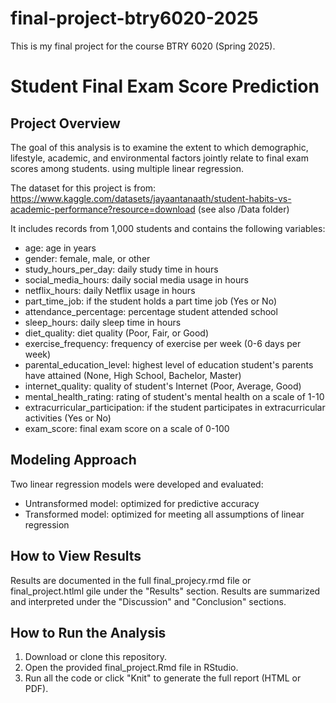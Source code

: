 # final-project-btry6020-2025
This is my final project for the course BTRY 6020 (Spring 2025).

# Student Final Exam Score Prediction

## Project Overview
The goal of this analysis is to examine the extent to which demographic, lifestyle, academic, and environmental factors jointly relate to final exam scores among students. using multiple linear regression. 

The dataset for this project is from: https://www.kaggle.com/datasets/jayaantanaath/student-habits-vs-academic-performance?resource=download (see also /Data folder)

It includes records from 1,000 students and contains the following variables:

* age: age in years
* gender: female, male, or other
* study_hours_per_day: daily study time in hours
* social_media_hours: daily social media usage in hours
* netflix_hours: daily Netflix usage in hours
* part_time_job: if the student holds a part time job (Yes or No)
* attendance_percentage: percentage student attended school
* sleep_hours: daily sleep time in hours
* diet_quality: diet quality (Poor, Fair, or Good)
* exercise_frequency: frequency of exercise per week (0-6 days per week)
* parental_education_level: highest level of education student's parents have attained (None, High School, Bachelor, Master)
* internet_quality: quality of student's Internet (Poor, Average, Good)
* mental_health_rating: rating of student's mental health on a scale of 1-10
* extracurricular_participation: if the student participates in extracurricular activities (Yes or No)
* exam_score: final exam score on a scale of 0-100

## Modeling Approach
Two linear regression models were developed and evaluated:
* Untransformed model: optimized for predictive accuracy
* Transformed model: optimized for meeting all assumptions of linear regression

## How to View Results
Results are documented in the full final_projecy.rmd file or final_project.htlml gile under the "Results" section. Results are summarized and interpreted under the "Discussion" and "Conclusion" sections.

## How to Run the Analysis
1. Download or clone this repository.
2. Open the provided final_project.Rmd file in RStudio.
3. Run all the code or click "Knit" to generate the full report (HTML or PDF).
